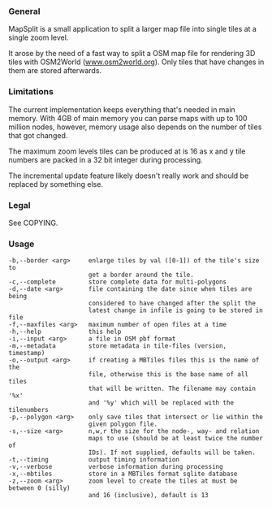 
### General

MapSplit is a small application to split a larger map file into single tiles at a single zoom level. 

It arose by the need of a fast way to split a OSM map file for rendering 3D tiles with OSM2World (www.osm2world.org). Only
tiles that have changes in them are stored afterwards.

### Limitations

The current implementation keeps everything that's needed in main memory. With 4GB of main memory you can parse maps with up to 100
million nodes, however, memory usage also depends on the number of tiles that got changed.

The maximum zoom levels tiles can be produced at is 16 as x and y tile numbers are packed in a 32 bit integer during processing.

The incremental update feature likely doesn't really work and should be replaced by something else.

### Legal

See COPYING.

### Usage

    -b,--border <arg>     enlarge tiles by val ([0-1]) of the tile's size to
                          get a border around the tile.
    -c,--complete         store complete data for multi-polygons
    -d,--date <arg>       file containing the date since when tiles are being
                          considered to have changed after the split the
                          latest change in infile is going to be stored in file
    -f,--maxfiles <arg>   maximum number of open files at a time
    -h,--help             this help
    -i,--input <arg>      a file in OSM pbf format
    -m,--metadata         store metadata in tile-files (version, timestamp)
    -o,--output <arg>     if creating a MBTiles files this is the name of the
                          file, otherwise this is the base name of all tiles
                          that will be written. The filename may contain '%x'
                          and '%y' which will be replaced with the tilenumbers
    -p,--polygon <arg>    only save tiles that intersect or lie within the
                          given polygon file.
    -s,--size <arg>       n,w,r the size for the node-, way- and relation
                          maps to use (should be at least twice the number of
                          IDs). If not supplied, defaults will be taken.
    -t,--timing           output timing information
    -v,--verbose          verbose information during processing
    -x,--mbtiles          store in a MBTiles format sqlite database
    -z,--zoom <arg>       zoom level to create the tiles at must be between 0 (silly)
                          and 16 (inclusive), default is 13
